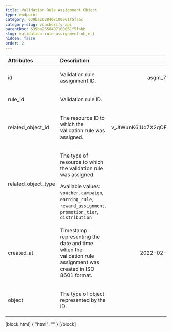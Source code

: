 ```yaml
---
title: Validation Rule Assignment Object
type: endpoint
category: 639ba2628407100061f5faac
category-slug: voucherify-api
parentDoc: 639ba2658407100061f5fabb
slug: validation-rule-assignment-object
hidden: false
order: 2
---
```


| Attributes |  Description  | Example |
|:-----|:--------|------:|
| id | <p>Validation rule assignment ID.</p> | <p>asgm_74F7QZoYbUoljwQO</p> |
| rule_id | <p>Validation rule ID.</p> | <p>val_4j7DCRm2IS59</p> |
| related_object_id | <p>The resource ID to which the validation rule was assigned.</p> | <p>v_JtWunK6jUo7X2qOFj0SyRHq4p9tgENlT</p> |
| related_object_type | <p>The type of resource to which the validation rule was assigned.</p> Available values: `voucher`, `campaign`, `earning_rule`, `reward_assignment`, `promotion_tier`, `distribution` |  |
| created_at | <p>Timestamp representing the date and time when the validation rule assignment was created in ISO 8601 format.</p> | <p>2022-02-17T08:18:15.085Z</p> |
| object | <p>The type of object represented by the ID.</p> |  |

[block:html]
{
  "html": "<style>\n[title=\"Toggle library\"] { \n  display: none; }\n.LanguagePicker-divider { \n  display: none; }\n.Playground-section3VTXuaYZivJK > .APISectionHeader3LN_-QIR0m7x {\n  display: none; }\n.LanguagePicker-languages1qVVo_v6AlP9 {\n  display: none; }\n.headline-container-article-info2GaOf2jMpV0r {\n  display: none; }\n.APISectionHeader3LN_-QIR0m7x {\n  display: none; }\n.APIResponseSchemaPicker-label3XMQ9E-slNcS {\n  display: none; }\n.PlaygroundC7DInM9NFvBg {\n  display: none; }\n.Modal-Header3VPrQs3MUWWd {\n  display: none; }\n.rm-ReferenceMain .rm-Article {\n  max-width: 2000px; }\n</style>"
}
[/block]